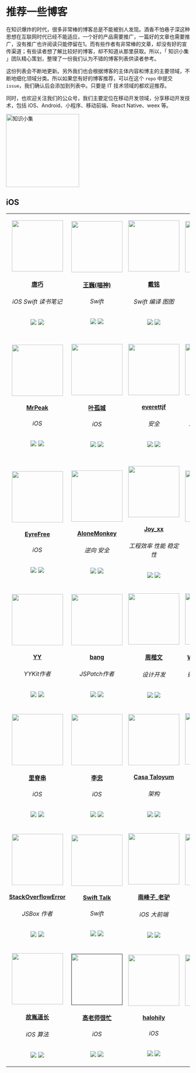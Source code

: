 # 推荐一些博客

在知识爆炸的时代，很多非常棒的博客总是不能被别人发现。酒香不怕巷子深这种思想在互联网时代已经不能适应，一个好的产品需要推广，一篇好的文章也需要推广，没有推广也许阅读只能停留在1。而有些作者有非常棒的文章，却没有好的宣传渠道；有些读者想了解比较好的博客，却不知道从那里获取。所以，「 知识小集 」团队精心策划，整理了一份我们认为不错的博客列表供读者参考。

这份列表会不断地更新。另外我们也会根据博客的主体内容和博主的主要领域，不断地细化领域分类。所以如果您有好的博客推荐，可以在这个 `repo` 中提交 `issue`，我们确认后会添加到列表中。只要是 IT 技术领域的都欢迎推荐。

同时，也欢迎关注我们的公众号，我们主要定位在移动开发领域，分享移动开发技术，包括 iOS、Android、小程序、移动前端、React Native、weex 等。

<img src="https://raw.githubusercontent.com/iOS-Tips/iOS-tech-set/master/images/qrcode.jpg" title="知识小集" width="200"/>

## iOS



<table>

<tr>

<td id='唐巧' style='width:180px'>
<p align='center'><a href='http://blog.devtang.com/'><img src='https://tva4.sinaimg.cn/crop.0.2.1242.1242.180/65dc76a3jw8exkme9y57dj20yi0ymabn.jpg' height='140' width='140'/></a></p>
<h4 align='center'><a href='http://blog.devtang.com/'>唐巧</a></h4>
<h6 align='center'>iOS Swift 读书笔记</h6>
<p align='center'>
<a href='https://weibo.com/tangqiaoboy'><img src='https://github.com/awesome-tips/blogs/blob/master/assets/weibo.png?raw=true' /></a>
<a href='https://github.com/tangqiaoboy'><img src='https://github.com/awesome-tips/blogs/blob/master/assets/github.png?raw=true' /></a>
</p>

<td id='王巍(喵神)' style='width:180px'>
<p align='center'><a href='https://onevcat.com/'><img src='https://tva3.sinaimg.cn/crop.0.0.180.180.180/83bbf18djw1e8qgp5bmzyj2050050aa8.jpg' height='140' width='140'/></a></p>
<h4 align='center'><a href='https://onevcat.com/'>王巍(喵神)</a></h4>
<h6 align='center'>Swift</h6>
<p align='center'>
<a href='https://weibo.com/onevcat'><img src='https://github.com/awesome-tips/blogs/blob/master/assets/weibo.png?raw=true' /></a>
<a href='https://github.com/onevcat'><img src='https://github.com/awesome-tips/blogs/blob/master/assets/github.png?raw=true' /></a>
</p>

<td id='戴铭' style='width:180px'>
<p align='center'><a href='http://t.cn/RSjPCJ6'><img src='http://t.cn/RuP8lEI' height='140' width='140'/></a></p>
<h4 align='center'><a href='http://t.cn/RSjPCJ6'>戴铭</a></h4>
<h6 align='center'>Swift 编译 图图</h6>
<p align='center'>
<a href='http://weibo.com/allstarming'><img src='https://github.com/awesome-tips/blogs/blob/master/assets/weibo.png?raw=true' /></a>
<a href='http://t.cn/RuP8lEx'><img src='https://github.com/awesome-tips/blogs/blob/master/assets/github.png?raw=true' /></a>
</p>

<td id='iOS程序犭袁' style='width:180px'>
<p align='center'><a href='https://www.jianshu.com/u/96a14318a4de'><img src='https://tva1.sinaimg.cn/crop.0.0.511.511.180/64dfd849gw1ep43ip52qlj20e80e840a.jpg' height='140' width='140'/></a></p>
<h4 align='center'><a href='https://www.jianshu.com/u/96a14318a4de'>iOS程序犭袁</a></h4>
<h6 align='center'>iOS</h6>
<p align='center'>
<a href='https://weibo.com/luohanchenyilong'><img src='https://github.com/awesome-tips/blogs/blob/master/assets/weibo.png?raw=true' /></a>
<a href='https://github.com/ChenYilong'><img src='https://github.com/awesome-tips/blogs/blob/master/assets/github.png?raw=true' /></a>
</p>

<td id='折腾范儿_味精' style='width:180px'>
<p align='center'><a href='http://awhisper.github.io/?from=inf&wvr=5&loc=infblog'><img src='https://tvax3.sinaimg.cn/crop.0.0.512.512.180/678c3e91ly8fpc40w5yfjj20e80e8dg5.jpg' height='140' width='140'/></a></p>
<h4 align='center'><a href='http://awhisper.github.io/?from=inf&wvr=5&loc=infblog'>折腾范儿_味精</a></h4>
<h6 align='center'>iOS 大前端</h6>
<p align='center'>
<a href='https://weibo.com/agvicking'><img src='https://github.com/awesome-tips/blogs/blob/master/assets/weibo.png?raw=true' /></a>
<a href='https://github.com/Awhisper'><img src='https://github.com/awesome-tips/blogs/blob/master/assets/github.png?raw=true' /></a>
</p>

</tr>

<tr>

<td id='MrPeak' style='width:180px'>
<p align='center'><a href='http://mrpeak.cn'><img src='https://avatars0.githubusercontent.com/u/5007149?s=400&u=a1d0743e131c5de433fe0007b003b529854bfeb0&v=4' height='140' width='140'/></a></p>
<h4 align='center'><a href='http://mrpeak.cn'>MrPeak</a></h4>
<h6 align='center'>iOS</h6>
<p align='center'>
<a href='https://weibo.com/1993445913/profile'><img src='https://github.com/awesome-tips/blogs/blob/master/assets/weibo.png?raw=true' /></a>
<a href='https://github.com/music4kid'><img src='https://github.com/awesome-tips/blogs/blob/master/assets/github.png?raw=true' /></a>
</p>

<td id='叶孤城' style='width:180px'>
<p align='center'><a href='https://zhuanlan.zhihu.com/zangqilong'><img src='https://tvax4.sinaimg.cn/crop.0.0.1242.1242.180/55c06004ly8fk0tddvcivj20yi0yin0t.jpg' height='140' width='140'/></a></p>
<h4 align='center'><a href='https://zhuanlan.zhihu.com/zangqilong'>叶孤城</a></h4>
<h6 align='center'>iOS</h6>
<p align='center'>
<a href='https://weibo.com/u/1438670852'><img src='https://github.com/awesome-tips/blogs/blob/master/assets/weibo.png?raw=true' /></a>
<a href='https://github.com/Zangqilong'><img src='https://github.com/awesome-tips/blogs/blob/master/assets/github.png?raw=true' /></a>
</p>

<td id='everettjf' style='width:180px'>
<p align='center'><a href='https://everettjf.github.io'><img src='https://everettjf.github.io/images/everettjf.png' height='140' width='140'/></a></p>
<h4 align='center'><a href='https://everettjf.github.io'>everettjf</a></h4>
<h6 align='center'>安全</h6>
<p align='center'>
<a href='https://weibo.com/everettjf'><img src='https://github.com/awesome-tips/blogs/blob/master/assets/weibo.png?raw=true' /></a>
<a href='https://github.com/everettjf'><img src='https://github.com/awesome-tips/blogs/blob/master/assets/github.png?raw=true' /></a>
</p>

<td id='bestswifter' style='width:180px'>
<p align='center'><a href='https://github.com/bestswifter/blog'><img src='https://avatars3.githubusercontent.com/u/8394612' height='140' width='140'/></a></p>
<h4 align='center'><a href='https://github.com/bestswifter/blog'>bestswifter</a></h4>
<h6 align='center'>工程化 全栈 效率</h6>
<p align='center'>
<a href='https://weibo.com/bestswifter'><img src='https://github.com/awesome-tips/blogs/blob/master/assets/weibo.png?raw=true' /></a>
<a href='https://github.com/bestswifter'><img src='https://github.com/awesome-tips/blogs/blob/master/assets/github.png?raw=true' /></a>
</p>

<td id='halfrost' style='width:180px'>
<p align='center'><a href='https://github.com/halfrost/Halfrost-Field'><img src='https://ob6mci30g.qnssl.com/me.jpg' height='140' width='140'/></a></p>
<h4 align='center'><a href='https://github.com/halfrost/Halfrost-Field'>halfrost</a></h4>
<h6 align='center'>iOS 前后端 golang ML</h6>
<p align='center'>
<a href='https://weibo.com/halfrost'><img src='https://github.com/awesome-tips/blogs/blob/master/assets/weibo.png?raw=true' /></a>
<a href='https://github.com/halfrost'><img src='https://github.com/awesome-tips/blogs/blob/master/assets/github.png?raw=true' /></a>
</p>

</tr>

<tr>

<td id='EyreFree' style='width:180px'>
<p align='center'><a href='https://www.eyrefree.org/'><img src='https://avatars0.githubusercontent.com/u/10757132?s=460&v=4' height='140' width='140'/></a></p>
<h4 align='center'><a href='https://www.eyrefree.org/'>EyreFree</a></h4>
<h6 align='center'>iOS</h6>
<p align='center'>
<a href='https://weibo.com/eyrefree777'><img src='https://github.com/awesome-tips/blogs/blob/master/assets/weibo.png?raw=true' /></a>
<a href='https://github.com/EyreFree'><img src='https://github.com/awesome-tips/blogs/blob/master/assets/github.png?raw=true' /></a>
</p>

<td id='AloneMonkey' style='width:180px'>
<p align='center'><a href='http://www.alonemonkey.com'><img src='https://tva4.sinaimg.cn/crop.0.6.315.315.180/6227738egw1ecj9s3fekaj208t0913yx.jpg' height='140' width='140'/></a></p>
<h4 align='center'><a href='http://www.alonemonkey.com'>AloneMonkey</a></h4>
<h6 align='center'>逆向 安全</h6>
<p align='center'>
<a href='https://weibo.com/xiaoqing28'><img src='https://github.com/awesome-tips/blogs/blob/master/assets/weibo.png?raw=true' /></a>
<a href='https://github.com/AloneMonkey'><img src='https://github.com/awesome-tips/blogs/blob/master/assets/github.png?raw=true' /></a>
</p>

<td id='Joy_xx' style='width:180px'>
<p align='center'><a href='https://juejin.im/user/5656f11760b28da566412f03'><img src='https://upload-images.jianshu.io/upload_images/852671-ea9d77e88a4e7fbc.png?imageMogr2/auto-orient/strip%7CimageView2/2/w/1240' height='140' width='140'/></a></p>
<h4 align='center'><a href='https://juejin.im/user/5656f11760b28da566412f03'>Joy_xx</a></h4>
<h6 align='center'>工程效率 性能 稳定性</h6>
<p align='center'>
<a href='https://weibo.com/5419850564'><img src='https://github.com/awesome-tips/blogs/blob/master/assets/weibo.png?raw=true' /></a>
<a href='https://github.com/joy0304'><img src='https://github.com/awesome-tips/blogs/blob/master/assets/github.png?raw=true' /></a>
</p>

<td id='没故事的桌同学' style='width:180px'>
<p align='center'><a href='https://www.jianshu.com/u/88a056103c02'><img src='https://tva4.sinaimg.cn/crop.0.0.750.750.180/72d10fc2jw8f8r4qjeggej20ku0kuwew.jpg' height='140' width='140'/></a></p>
<h4 align='center'><a href='https://www.jianshu.com/u/88a056103c02'>没故事的桌同学</a></h4>
<h6 align='center'>iOS</h6>
<p align='center'>
<a href='https://weibo.com/u/1926303682'><img src='https://github.com/awesome-tips/blogs/blob/master/assets/weibo.png?raw=true' /></a>
<a href='https://github.com/lacklock'><img src='https://github.com/awesome-tips/blogs/blob/master/assets/github.png?raw=true' /></a>
</p>

<td id='sunnyxx' style='width:180px'>
<p align='center'><a href='http://blog.sunnyxx.com/'><img src='https://tva2.sinaimg.cn/crop.125.0.263.263.180/51530583jw8enrkkdsb0dj20dw0afjse.jpg' height='140' width='140'/></a></p>
<h4 align='center'><a href='http://blog.sunnyxx.com/'>sunnyxx</a></h4>
<h6 align='center'>非主流iOS程序猿</h6>
<p align='center'>
<a href='https://weibo.com/u/1364395395'><img src='https://github.com/awesome-tips/blogs/blob/master/assets/weibo.png?raw=true' /></a>
<a href='https://github.com/sunnyxx'><img src='https://github.com/awesome-tips/blogs/blob/master/assets/github.png?raw=true' /></a>
</p>

</tr>

<tr>

<td id='YY' style='width:180px'>
<p align='center'><a href='https://blog.ibireme.com/'><img src='https://avatars3.githubusercontent.com/u/839283?s=460&v=4' height='140' width='140'/></a></p>
<h4 align='center'><a href='https://blog.ibireme.com/'>YY</a></h4>
<h6 align='center'>YYKit作者</h6>
<p align='center'>
<a href=''><img src='https://github.com/awesome-tips/blogs/blob/master/assets/weibo.png?raw=true' /></a>
<a href='https://github.com/ibireme'><img src='https://github.com/awesome-tips/blogs/blob/master/assets/github.png?raw=true' /></a>
</p>

<td id='bang' style='width:180px'>
<p align='center'><a href='http://blog.cnbang.net/about/'><img src='https://avatars2.githubusercontent.com/u/329480?s=460&v=4' height='140' width='140'/></a></p>
<h4 align='center'><a href='http://blog.cnbang.net/about/'>bang</a></h4>
<h6 align='center'>JSPatch作者</h6>
<p align='center'>
<a href='https://weibo.com/bang'><img src='https://github.com/awesome-tips/blogs/blob/master/assets/weibo.png?raw=true' /></a>
<a href='https://github.com/bang590'><img src='https://github.com/awesome-tips/blogs/blob/master/assets/github.png?raw=true' /></a>
</p>

<td id='周楷文' style='width:180px'>
<p align='center'><a href='http://zhowkev.in/'><img src='https://tvax1.sinaimg.cn/crop.0.0.1125.1125.180/68c9c44dly8fmyxy9dx39j20v90v93zc.jpg' height='140' width='140'/></a></p>
<h4 align='center'><a href='http://zhowkev.in/'>周楷文</a></h4>
<h6 align='center'>设计开发</h6>
<p align='center'>
<a href='https://weibo.com/kevinzhow'><img src='https://github.com/awesome-tips/blogs/blob/master/assets/weibo.png?raw=true' /></a>
<a href=''><img src='https://github.com/awesome-tips/blogs/blob/master/assets/github.png?raw=true' /></a>
</p>

<td id='WeRead团队博客' style='width:180px'>
<p align='center'><a href='http://wereadteam.github.io/'><img src='https://tva4.sinaimg.cn/crop.0.0.1024.1024.180/006cZPugjw8evlmn1esibj30sg0sg0u3.jpg' height='140' width='140'/></a></p>
<h4 align='center'><a href='http://wereadteam.github.io/'>WeRead团队博客</a></h4>
<h6 align='center'>微信读书团队博客</h6>
<p align='center'>
<a href='none'><img src='https://github.com/awesome-tips/blogs/blob/master/assets/weibo.png?raw=true' /></a>
<a href='none'><img src='https://github.com/awesome-tips/blogs/blob/master/assets/github.png?raw=true' /></a>
</p>

<td id='J_Knight_' style='width:180px'>
<p align='center'><a href='http://t.cn/RuqLczv'><img src='http://t.cn/RuqLc7F' height='140' width='140'/></a></p>
<h4 align='center'><a href='http://t.cn/RuqLczv'>J_Knight_</a></h4>
<h6 align='center'>iOS</h6>
<p align='center'>
<a href='http://t.cn/RuqLc7D'><img src='https://github.com/awesome-tips/blogs/blob/master/assets/weibo.png?raw=true' /></a>
<a href='http://t.cn/RuqLc7e'><img src='https://github.com/awesome-tips/blogs/blob/master/assets/github.png?raw=true' /></a>
</p>

</tr>

<tr>

<td id='里脊串' style='width:180px'>
<p align='center'><a href='http://adad184.com/archives/'><img src='https://tvax2.sinaimg.cn/crop.0.0.512.512.180/7104902cly8fj3zx6zwj6j20e80e8t8x.jpg' height='140' width='140'/></a></p>
<h4 align='center'><a href='http://adad184.com/archives/'>里脊串</a></h4>
<h6 align='center'>iOS</h6>
<p align='center'>
<a href='https://www.weibo.com/ljc1986'><img src='https://github.com/awesome-tips/blogs/blob/master/assets/weibo.png?raw=true' /></a>
<a href='https://github.com/adad184'><img src='https://github.com/awesome-tips/blogs/blob/master/assets/github.png?raw=true' /></a>
</p>

<td id='李忠' style='width:180px'>
<p align='center'><a href='http://limboy.me/'><img src='https://avatars3.githubusercontent.com/u/35974?s=460&v=4' height='140' width='140'/></a></p>
<h4 align='center'><a href='http://limboy.me/'>李忠</a></h4>
<h6 align='center'>iOS</h6>
<p align='center'>
<a href='none'><img src='https://github.com/awesome-tips/blogs/blob/master/assets/weibo.png?raw=true' /></a>
<a href='https://github.com/lzyy'><img src='https://github.com/awesome-tips/blogs/blob/master/assets/github.png?raw=true' /></a>
</p>

<td id='Casa Taloyum' style='width:180px'>
<p align='center'><a href='https://casatwy.com/iOS-Modulization.html'><img src='https://tva2.sinaimg.cn/crop.0.14.750.750.180/71dc54d3jw8f6o7ipr6gij20ku0ln41c.jpg' height='140' width='140'/></a></p>
<h4 align='center'><a href='https://casatwy.com/iOS-Modulization.html'>Casa Taloyum</a></h4>
<h6 align='center'>架构</h6>
<p align='center'>
<a href='https://weibo.com/casatwy'><img src='https://github.com/awesome-tips/blogs/blob/master/assets/weibo.png?raw=true' /></a>
<a href='https://github.com/casatwy'><img src='https://github.com/awesome-tips/blogs/blob/master/assets/github.png?raw=true' /></a>
</p>

<td id='杨萧玉' style='width:180px'>
<p align='center'><a href='http://yulingtianxia.com/'><img src='https://tva1.sinaimg.cn/crop.0.0.640.640.180/642c5793jw8es1tzsl205j20hs0hst9g.jpg' height='140' width='140'/></a></p>
<h4 align='center'><a href='http://yulingtianxia.com/'>杨萧玉</a></h4>
<h6 align='center'>iOS 逆向</h6>
<p align='center'>
<a href='https://weibo.com/yulingtianxia'><img src='https://github.com/awesome-tips/blogs/blob/master/assets/weibo.png?raw=true' /></a>
<a href='https://github.com/yulingtianxia'><img src='https://github.com/awesome-tips/blogs/blob/master/assets/github.png?raw=true' /></a>
</p>

<td id='Draveness' style='width:180px'>
<p align='center'><a href='https://draveness.me/index'><img src='https://tva3.sinaimg.cn/crop.0.0.750.750.180/005AJZTOjw8f37od44xcgj30ku0kujtf.jpg' height='140' width='140'/></a></p>
<h4 align='center'><a href='https://draveness.me/index'>Draveness</a></h4>
<h6 align='center'>RAC iOS</h6>
<p align='center'>
<a href='https://weibo.com/u/5123574960'><img src='https://github.com/awesome-tips/blogs/blob/master/assets/weibo.png?raw=true' /></a>
<a href=''><img src='https://github.com/awesome-tips/blogs/blob/master/assets/github.png?raw=true' /></a>
</p>

</tr>

<tr>

<td id='StackOverflowError' style='width:180px'>
<p align='center'><a href='https://zhuanlan.zhihu.com/cocoanotes'><img src='https://tva2.sinaimg.cn/crop.0.0.180.180.180/693eeff4jw1e8qgp5bmzyj2050050aa8.jpg' height='140' width='140'/></a></p>
<h4 align='center'><a href='https://zhuanlan.zhihu.com/cocoanotes'>StackOverflowError</a></h4>
<h6 align='center'>JSBox 作者</h6>
<p align='center'>
<a href='https://weibo.com/0x00eeee'><img src='https://github.com/awesome-tips/blogs/blob/master/assets/weibo.png?raw=true' /></a>
<a href='https://github.com/cyanzhong'><img src='https://github.com/awesome-tips/blogs/blob/master/assets/github.png?raw=true' /></a>
</p>

<td id='Swift Talk' style='width:180px'>
<p align='center'><a href='https://talk.objc.io/'><img src='https://github.com/awesome-tips/blogs/blob/master/avatar/swift_talk.png?raw=true' height='140' width='140'/></a></p>
<h4 align='center'><a href='https://talk.objc.io/'>Swift Talk</a></h4>
<h6 align='center'>Swift</h6>
<p align='center'>
<a href=''><img src='https://github.com/awesome-tips/blogs/blob/master/assets/weibo.png?raw=true' /></a>
<a href=''><img src='https://github.com/awesome-tips/blogs/blob/master/assets/github.png?raw=true' /></a>
</p>

<td id='南峰子_老驴' style='width:180px'>
<p align='center'><a href='http://southpeak.github.io/'><img src='https://tva1.sinaimg.cn/crop.1.0.1366.1366.180/c5ff030ejw8f5bbc70i61j212011yq80.jpg' height='140' width='140'/></a></p>
<h4 align='center'><a href='http://southpeak.github.io/'>南峰子_老驴</a></h4>
<h6 align='center'>iOS 大前端</h6>
<p align='center'>
<a href='https://weibo.com/touristdiary'><img src='https://github.com/awesome-tips/blogs/blob/master/assets/weibo.png?raw=true' /></a>
<a href='https://github.com/southpeak'><img src='https://github.com/awesome-tips/blogs/blob/master/assets/github.png?raw=true' /></a>
</p>

<td id='Lefe_x' style='width:180px'>
<p align='center'><a href='https://github.com/lefex/LefexWork'><img src='https://tva4.sinaimg.cn/crop.8.0.1226.1226.180/006uSOiEjw8f9h4ihstq4j30yi0y2gnq.jpg' height='140' width='140'/></a></p>
<h4 align='center'><a href='https://github.com/lefex/LefexWork'>Lefe_x</a></h4>
<h6 align='center'>iOS 大前端</h6>
<p align='center'>
<a href='https://weibo.com/u/5953150140'><img src='https://github.com/awesome-tips/blogs/blob/master/assets/weibo.png?raw=true' /></a>
<a href='https://github.com/lefex'><img src='https://github.com/awesome-tips/blogs/blob/master/assets/github.png?raw=true' /></a>
</p>

<td id='Vong_HUST' style='width:180px'>
<p align='center'><a href='http://vongloo.me/'><img src='https://tvax3.sinaimg.cn/crop.0.0.667.667.180/ba81ca29ly8fhu4meonedj20ij0ijgmh.jpg' height='140' width='140'/></a></p>
<h4 align='center'><a href='http://vongloo.me/'>Vong_HUST</a></h4>
<h6 align='center'>iOS</h6>
<p align='center'>
<a href='https://weibo.com/VongLo'><img src='https://github.com/awesome-tips/blogs/blob/master/assets/weibo.png?raw=true' /></a>
<a href='https://github.com/wang9262'><img src='https://github.com/awesome-tips/blogs/blob/master/assets/github.png?raw=true' /></a>
</p>

</tr>

<tr>

<td id='故胤道长' style='width:180px'>
<p align='center'><a href='https://www.jianshu.com/u/8d5b91490ca5'><img src='https://tva4.sinaimg.cn/crop.14.0.721.721.180/6cf34ee4jw8f8rdmtzzgmj20ku0k10t5.jpg' height='140' width='140'/></a></p>
<h4 align='center'><a href='https://www.jianshu.com/u/8d5b91490ca5'>故胤道长</a></h4>
<h6 align='center'>iOS 算法</h6>
<p align='center'>
<a href='https://weibo.com/soapyigu'><img src='https://github.com/awesome-tips/blogs/blob/master/assets/weibo.png?raw=true' /></a>
<a href='https://github.com/soapyigu'><img src='https://github.com/awesome-tips/blogs/blob/master/assets/github.png?raw=true' /></a>
</p>

<td id='高老师很忙' style='width:180px'>
<p align='center'><a href=''><img src='https://tva4.sinaimg.cn/crop.0.0.1242.1242.180/5fe18d75jw8evft9qcjh5j20yi0yigo5.jpg' height='140' width='140'/></a></p>
<h4 align='center'><a href=''>高老师很忙</a></h4>
<h6 align='center'>iOS</h6>
<p align='center'>
<a href='https://weibo.com/517082456'><img src='https://github.com/awesome-tips/blogs/blob/master/assets/weibo.png?raw=true' /></a>
<a href='https://github.com/yongyuegao'><img src='https://github.com/awesome-tips/blogs/blob/master/assets/github.png?raw=true' /></a>
</p>

<td id='halohily' style='width:180px'>
<p align='center'><a href='https://halohily.com/'><img src='https://tva4.sinaimg.cn/crop.9.0.493.493.180/d9ec7ffcjw8f8a753z961j20e80dp0t3.jpg' height='140' width='140'/></a></p>
<h4 align='center'><a href='https://halohily.com/'>halohily</a></h4>
<h6 align='center'>iOS</h6>
<p align='center'>
<a href='http://weibo.com/halohily'><img src='https://github.com/awesome-tips/blogs/blob/master/assets/weibo.png?raw=true' /></a>
<a href='https://github.com/halohily'><img src='https://github.com/awesome-tips/blogs/blob/master/assets/github.png?raw=true' /></a>
</p>

<td id='KANGZUBIN' style='width:180px'>
<p align='center'><a href='https://kangzubin.com'><img src='https://tva3.sinaimg.cn/crop.0.0.440.440.180/621b53aejw8ekybg28hxzj20c80c83z0.jpg' height='140' width='140'/></a></p>
<h4 align='center'><a href='https://kangzubin.com'>KANGZUBIN</a></h4>
<h6 align='center'>iOS</h6>
<p align='center'>
<a href='https://weibo.com/kangzubin'><img src='https://github.com/awesome-tips/blogs/blob/master/assets/weibo.png?raw=true' /></a>
<a href='https://github.com/kangzubin'><img src='https://github.com/awesome-tips/blogs/blob/master/assets/github.png?raw=true' /></a>
</p>

</tr>

</table>
